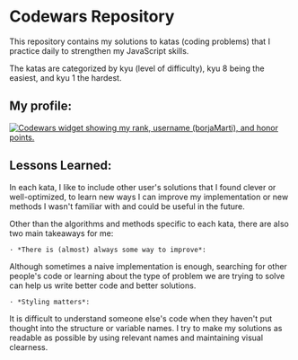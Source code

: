 # Codewars Repository

This repository contains my solutions to katas (coding problems) that I practice daily to strengthen my JavaScript skills. 

The katas are categorized by kyu (level of difficulty), kyu 8 being the easiest, and kyu 1 the hardest.

## My profile:

<a href="https://www.codewars.com/users/borjaMarti"><img src="https://www.codewars.com/users/borjaMarti/badges/large" alt="Codewars widget showing my rank, username (borjaMarti), and honor points."></a>

## Lessons Learned:

In each kata, I like to include other user's solutions that I found clever or well-optimized, to learn new ways I can improve my implementation or new methods I wasn't familiar with and could be useful in the future.

Other than the algorithms and methods specific to each kata, there are also two main takeaways for me:

    · *There is (almost) always some way to improve*: 

Although sometimes a naive implementation is enough, searching for other people's code or learning about the type of problem we are trying to solve can help us write better code and better solutions.

    · *Styling matters*: 

It is difficult to understand someone else's code when they haven't put thought into the structure or variable names. I try to make my solutions as readable as possible by using relevant names and maintaining visual clearness.